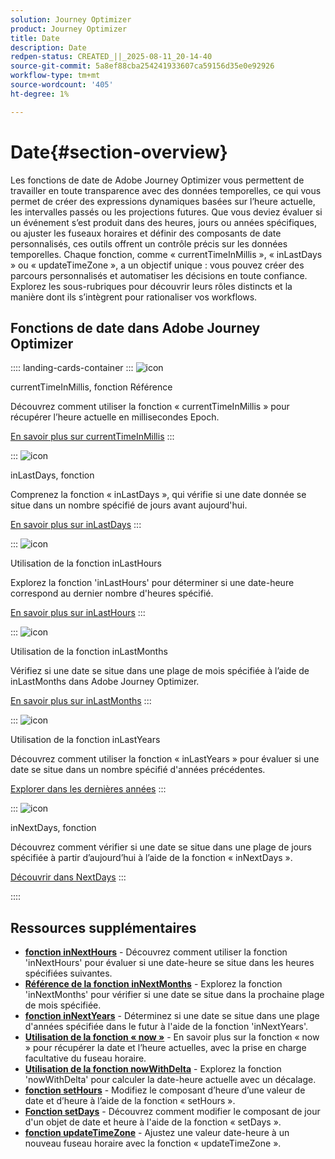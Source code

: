 ```yaml
---
solution: Journey Optimizer
product: Journey Optimizer
title: Date
description: Date
redpen-status: CREATED_||_2025-08-11_20-14-40
source-git-commit: 5a8ef88cba254241933607ca59156d35e0e92926
workflow-type: tm+mt
source-wordcount: '405'
ht-degree: 1%

---
```



# Date{#section-overview}

Les fonctions de date de Adobe Journey Optimizer vous permettent de travailler en toute transparence avec des données temporelles, ce qui vous permet de créer des expressions dynamiques basées sur l’heure actuelle, les intervalles passés ou les projections futures. Que vous deviez évaluer si un événement s’est produit dans des heures, jours ou années spécifiques, ou ajuster les fuseaux horaires et définir des composants de date personnalisés, ces outils offrent un contrôle précis sur les données temporelles. Chaque fonction, comme « currentTimeInMillis », « inLastDays » ou « updateTimeZone », a un objectif unique : vous pouvez créer des parcours personnalisés et automatiser les décisions en toute confiance. Explorez les sous-rubriques pour découvrir leurs rôles distincts et la manière dont ils s’intègrent pour rationaliser vos workflows.

## Fonctions de date dans Adobe Journey Optimizer

:::: landing-cards-container
:::
![icon](https://cdn.experienceleague.adobe.com/icons/code-branch.svg?lang=fr)

currentTimeInMillis, fonction Référence

Découvrez comment utiliser la fonction « currentTimeInMillis » pour récupérer l’heure actuelle en millisecondes Epoch.

[En savoir plus sur currentTimeInMillis](../using/building-journeys/functions/functioncurrenttimeinmillis.md)
:::

:::
![icon](https://cdn.experienceleague.adobe.com/icons/code-branch.svg?lang=fr)

inLastDays, fonction

Comprenez la fonction « inLastDays », qui vérifie si une date donnée se situe dans un nombre spécifié de jours avant aujourd&#39;hui.

[En savoir plus sur inLastDays](../using/building-journeys/functions/functioninlastdays.md)
:::

:::
![icon](https://cdn.experienceleague.adobe.com/icons/code-branch.svg?lang=fr)

Utilisation de la fonction inLastHours

Explorez la fonction &#39;inLastHours&#39; pour déterminer si une date-heure correspond au dernier nombre d&#39;heures spécifié.

[En savoir plus sur inLastHours](../using/building-journeys/functions/functioninlasthours.md)
:::

:::
![icon](https://cdn.experienceleague.adobe.com/icons/code-branch.svg?lang=fr)

Utilisation de la fonction inLastMonths

Vérifiez si une date se situe dans une plage de mois spécifiée à l’aide de inLastMonths dans Adobe Journey Optimizer.

[En savoir plus sur inLastMonths](../using/building-journeys/functions/functioninlastmonths.md)
:::

:::
![icon](https://cdn.experienceleague.adobe.com/icons/code-branch.svg?lang=fr)

Utilisation de la fonction inLastYears

Découvrez comment utiliser la fonction « inLastYears » pour évaluer si une date se situe dans un nombre spécifié d&#39;années précédentes.

[Explorer dans les dernières années](../using/building-journeys/functions/functioninlastyears.md)
:::

:::
![icon](https://cdn.experienceleague.adobe.com/icons/code-branch.svg?lang=fr)

inNextDays, fonction

Découvrez comment vérifier si une date se situe dans une plage de jours spécifiée à partir d’aujourd’hui à l’aide de la fonction « inNextDays ».

[Découvrir dans NextDays](../using/building-journeys/functions/functioninnextdays.md)
:::

::::


## Ressources supplémentaires

- **[fonction inNextHours](../using/building-journeys/functions/functioninnexthours.md)** - Découvrez comment utiliser la fonction &#39;inNextHours&#39; pour évaluer si une date-heure se situe dans les heures spécifiées suivantes.
- **[Référence de la fonction inNextMonths](../using/building-journeys/functions/functioninnextmonths.md)** - Explorez la fonction &#39;inNextMonths&#39; pour vérifier si une date se situe dans la prochaine plage de mois spécifiée.
- **[fonction inNextYears](../using/building-journeys/functions/functioninnextyears.md)** - Déterminez si une date se situe dans une plage d&#39;années spécifiée dans le futur à l&#39;aide de la fonction &#39;inNextYears&#39;.
- **[Utilisation de la fonction « now »](../using/building-journeys/functions/functionnow.md)** - En savoir plus sur la fonction « now » pour récupérer la date et l’heure actuelles, avec la prise en charge facultative du fuseau horaire.
- **[Utilisation de la fonction nowWithDelta](../using/building-journeys/functions/functionnowwithdelta.md)** - Explorez la fonction &#39;nowWithDelta&#39; pour calculer la date-heure actuelle avec un décalage.
- **[fonction setHours](../using/building-journeys/functions/functionsethours.md)** - Modifiez le composant d’heure d’une valeur de date et d’heure à l’aide de la fonction « setHours ».
- **[Fonction setDays](../using/building-journeys/functions/functionsetdays.md)** - Découvrez comment modifier le composant de jour d&#39;un objet de date et heure à l&#39;aide de la fonction « setDays ».
- **[fonction updateTimeZone](../using/building-journeys/functions/functionupdatetimezone.md)** - Ajustez une valeur date-heure à un nouveau fuseau horaire avec la fonction « updateTimeZone ».
